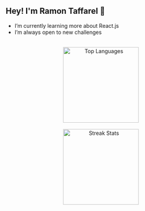 ## Hey! I'm Ramon Taffarel 👋

-  I’m currently learning more about React.js
-  I’m always open to new challenges
<br>
<div align="center">
  <img height="200em" src="https://github-readme-stats.vercel.app/api/top-langs/?username=Ramontaffa&layout=compact&langs_count=16&theme=nightowl" alt="Top Languages"/>
</div>
<br>
<div align="center">
  <img height="200em" src="https://github-readme-streak-stats-salesp07.vercel.app/?user=Ramontaffa&count_private=false&theme=nightowl&border_radius=10" alt="Streak Stats"/>
</div>
